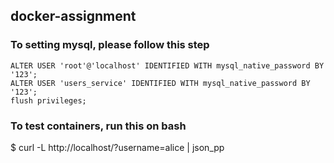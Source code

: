 ## docker-assignment
### To setting mysql, please follow this step
```
ALTER USER 'root'@'localhost' IDENTIFIED WITH mysql_native_password BY '123';
ALTER USER 'users_service' IDENTIFIED WITH mysql_native_password BY '123';
flush privileges;
```

### To test containers, run this on bash

$ curl -L http://localhost/?username=alice | json_pp

